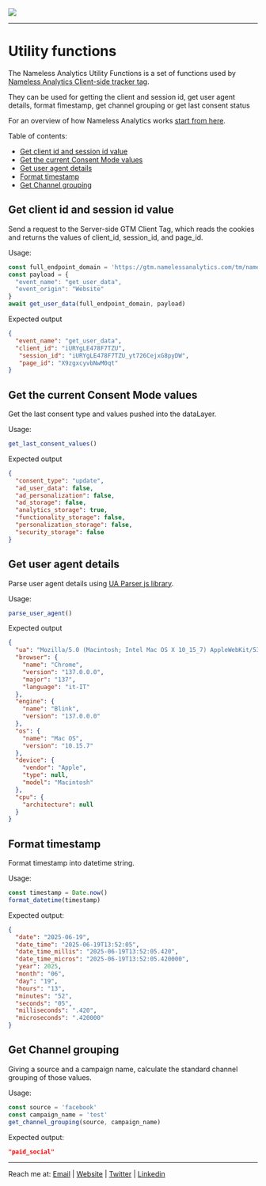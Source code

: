 <picture>
  <source srcset="https://github.com/user-attachments/assets/6af1ff70-3abe-4890-a952-900a18589590" media="(prefers-color-scheme: dark)">
  <img src="https://github.com/user-attachments/assets/9d9a4e42-cd46-452e-9ea8-2c03e0289006">
</picture>

---

# Utility functions
The Nameless Analytics Utility Functions is a set of functions used by [Nameless Analytics Client-side tracker tag](https://github.com/tommasomoretti/nameless-analytics-client-side-tracker-tag/). 

They can be used for getting the client and session id, get user agent details, format fimestamp, get channel grouping or get last consent status 

For an overview of how Nameless Analytics works [start from here](https://github.com/tommasomoretti/nameless-analytics/).

Table of contents:
- [Get client id and session id value](#get-client-id-and-session-id-value)
- [Get the current Consent Mode values](#get-the-current-consent-mode-values)
- [Get user agent details](#get-user-agent-details)
- [Format timestamp](#format-timestamp)
- [Get Channel grouping](#get-channel-grouping)



## Get client id and session id value 
Send a request to the Server-side GTM Client Tag, which reads the cookies and returns the values of client_id, session_id, and page_id.

Usage:

```javascript
const full_endpoint_domain = 'https://gtm.namelessanalytics.com/tm/nameless'
const payload = {
  "event_name": "get_user_data", 
  "event_origin": "Website"
}
await get_user_data(full_endpoint_domain, payload)
```

Expected output
```json
{
  "event_name": "get_user_data",
  "client_id": "iURYgLE478F7TZU",
   "session_id": "iURYgLE478F7TZU_yt726CejxG8pyDW",
   "page_id": "X9zgxcyvbNwM0qt"
}
```



## Get the current Consent Mode values
Get the last consent type and values pushed into the dataLayer.

Usage:
```javascript
get_last_consent_values()
```

Expected output
```json
{
  "consent_type": "update",
  "ad_user_data": false,
  "ad_personalization": false,
  "ad_storage": false,
  "analytics_storage": true,
  "functionality_storage": false,
  "personalization_storage": false,
  "security_storage": false
}
```



## Get user agent details
Parse user agent details using [UA Parser js library](https://www.jsdelivr.com/package/npm/ua-parser-js).

Usage:
```javascript
parse_user_agent()
```

Expected output
```json
{
  "ua": "Mozilla/5.0 (Macintosh; Intel Mac OS X 10_15_7) AppleWebKit/537.36 (KHTML, like Gecko) Chrome/137.0.0.0 Safari/537.36",
  "browser": {
    "name": "Chrome",
    "version": "137.0.0.0",
    "major": "137",
    "language": "it-IT"
  },
  "engine": {
    "name": "Blink",
    "version": "137.0.0.0"
  },
  "os": {
    "name": "Mac OS",
    "version": "10.15.7"
  },
  "device": {
    "vendor": "Apple",
    "type": null,
    "model": "Macintosh"
  },
  "cpu": {
    "architecture": null
  }
}
```



## Format timestamp
Format timestamp into datetime string.

Usage:
```javascript
const timestamp = Date.now()
format_datetime(timestamp)
```

Expected output:
```json
{
  "date": "2025-06-19",
  "date_time": "2025-06-19T13:52:05",
  "date_time_millis": "2025-06-19T13:52:05.420",
  "date_time_micros": "2025-06-19T13:52:05.420000",
  "year": 2025,
  "month": "06",
  "day": "19",
  "hours": "13",
  "minutes": "52",
  "seconds": "05",
  "milliseconds": ".420",
  "microseconds": ".420000"
}
```



## Get Channel grouping 
Giving a source and a campaign name, calculate the standard channel grouping of those values.

Usage:
```javascript
const source = 'facebook'
const campaign_name = 'test'
get_channel_grouping(source, campaign_name)
```

Expected output:
```json
"paid_social"
```


---

Reach me at: [Email](mailto:hello@tommasomoretti.com) | [Website](https://tommasomoretti.com/?utm_source=github.com&utm_medium=referral&utm_campaign=nameless_analytics) | [Twitter](https://twitter.com/tommoretti88) | [Linkedin](https://www.linkedin.com/in/tommasomoretti/)

